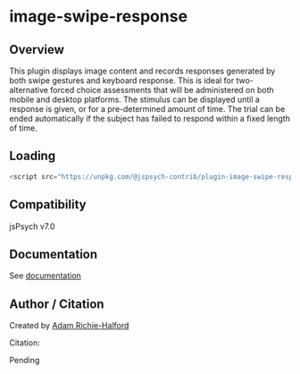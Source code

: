 # image-swipe-response

## Overview

This plugin displays image content and records responses generated by both swipe gestures and keyboard response. This is ideal for two-alternative forced choice assessments that will be administered on both mobile and desktop platforms. The stimulus can be displayed until a response is given, or for a pre-determined amount of time. The trial can be ended automatically if the subject has failed to respond within a fixed length of time.

## Loading

```js
<script src="https://unpkg.com/@jspsych-contrib/plugin-image-swipe-response@1.0.0">
```

## Compatibility

jsPsych v7.0

## Documentation

See [documentation](docs/jspsych-image-swipe-response.md)

## Author / Citation

Created by [Adam Richie-Halford](https://github.com/richford)

Citation:

Pending
